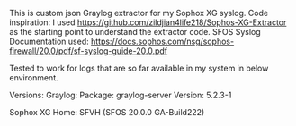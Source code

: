 This is custom json Graylog extractor for my Sophox XG syslog. 
Code inspiration: I used https://github.com/zildjian4life218/Sophos-XG-Extractor as the starting point to understand the extractor code.
SFOS Syslog Documentation used: https://docs.sophos.com/nsg/sophos-firewall/20.0/pdf/sf-syslog-guide-20.0.pdf

Tested to work for logs that are so far available in my system in below environment.

Versions:
Graylog: 
Package: graylog-server
Version: 5.2.3-1

Sophox XG Home:
SFVH (SFOS 20.0.0 GA-Build222) 
